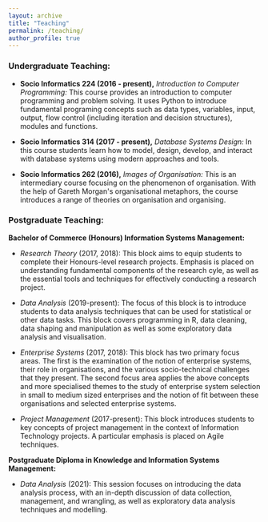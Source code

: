 ```yaml
---
layout: archive
title: "Teaching"
permalink: /teaching/
author_profile: true
---
```


### Undergraduate Teaching:

- **Socio Informatics 224 (2016 - present),** *Introduction to Computer Programming:* This course provides an introduction to computer programming and problem solving. It uses Python to introduce fundamental programing concepts such as data types, variables, input, output, flow control (including iteration and decision structures), modules and functions.

- **Socio Informatics 314 (2017 - present),** *Database Systems Design:* In this course students learn how to model, design, develop, and interact with database systems using modern approaches and tools.

- **Socio Informatics 262 (2016),** *Images of Organisation:* This is an intermediary course focusing on the phenomenon of organisation. With the help of Gareth Morgan's organisational metaphors, the course introduces a range of theories on organisation and organising.

### Postgraduate Teaching:

**Bachelor of Commerce (Honours) Information Systems Management:** 

- *Research Theory* (2017, 2018): This block aims to equip students to complete their Honours-level research projects. Emphasis is placed on understanding fundamental components of the research cyle, as well as the essential tools and techniques for effectively conducting a research project.

- *Data Analysis* (2019-present): The focus of this block is to introduce students to data analysis techniques that can be used for statistical or other data tasks. This block covers programming in R, data cleaning, data shaping and manipulation as well as some exploratory data analysis and visualisation. 

- *Enterprise Systems* (2017, 2018): This block has two primary focus areas. The first is the examination of the notion of enterprise systems, their role in organisations, and the various socio-technical challenges that they present. The second focus area applies the above concepts and more specialised themes to the study of enterprise system selection in small to medium sized enterprises and the notion of fit between these organisations and selected enterprise systems.

- *Project Management* (2017-present): This block introduces students to key concepts of project management in the context of Information Technology projects. A particular emphasis is placed on Agile techniques.

**Postgraduate Diploma in Knowledge and Information Systems Management:**

- *Data Analysis* (2021): This session focuses on introducing the data analysis process, with an in-depth discussion of data collection, management, and wrangling, as well as exploratory data analysis techniques and modelling.

